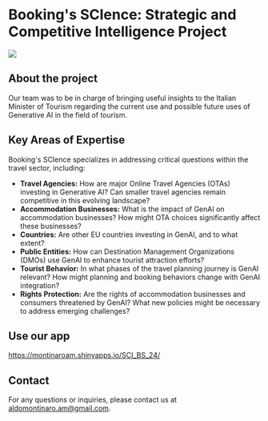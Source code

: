 # Booking's SCIence: Strategic and Competitive Intelligence Project
![](https://freeimage.host/i/dHBFqen)

## About the project
Our team was to be in charge of bringing useful insights to the Italian Minister of Tourism regarding the current use and possible future uses of Generative AI in the field of tourism.

## Key Areas of Expertise
Booking's SCIence specializes in addressing critical questions within the travel sector, including:

- **Travel Agencies:** How are major Online Travel Agencies (OTAs) investing in Generative AI? Can smaller travel agencies remain competitive in this evolving landscape?
- **Accommodation Businesses:** What is the impact of GenAI on accommodation businesses? How might OTA choices significantly affect these businesses?
- **Countries:** Are other EU countries investing in GenAI, and to what extent?
- **Public Entities:** How can Destination Management Organizations (DMOs) use GenAI to enhance tourist attraction efforts?
- **Tourist Behavior:** In what phases of the travel planning journey is GenAI relevant? How might planning and booking behaviors change with GenAI integration?
- **Rights Protection:** Are the rights of accommodation businesses and consumers threatened by GenAI? What new policies might be necessary to address emerging challenges?

## Use our app
https://montinaroam.shinyapps.io/SCI_BS_24/

## Contact

For any questions or inquiries, please contact us at [aldomontinaro.am@gmail.com](mailto:aldomontinaro.am@gmail.com).
